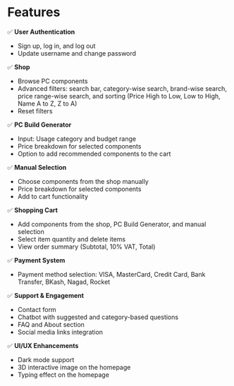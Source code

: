 # Features
✅ **User Authentication**
  - Sign up, log in, and log out
  - Update username and change password

✅ **Shop**
  - Browse PC components
  - Advanced filters: search bar, category-wise search, brand-wise search, price range-wise search, and sorting (Price High to Low, Low to High, Name A to Z, Z to A)
  - Reset filters

✅ **PC Build Generator**
  - Input: Usage category and budget range
  - Price breakdown for selected components
  - Option to add recommended components to the cart

✅ **Manual Selection**
  - Choose components from the shop manually
  - Price breakdown for selected components
  - Add to cart functionality

✅ **Shopping Cart**
  - Add components from the shop, PC Build Generator, and manual selection
  - Select item quantity and delete items
  - View order summary (Subtotal, 10% VAT, Total)

✅ **Payment System**
  - Payment method selection: VISA, MasterCard, Credit Card, Bank Transfer, BKash, Nagad, Rocket

✅ **Support & Engagement**
  - Contact form
  - Chatbot with suggested and category-based questions
  - FAQ and About section
  - Social media links integration

✅ **UI/UX Enhancements**
  - Dark mode support
  - 3D interactive image on the homepage
  - Typing effect on the homepage

